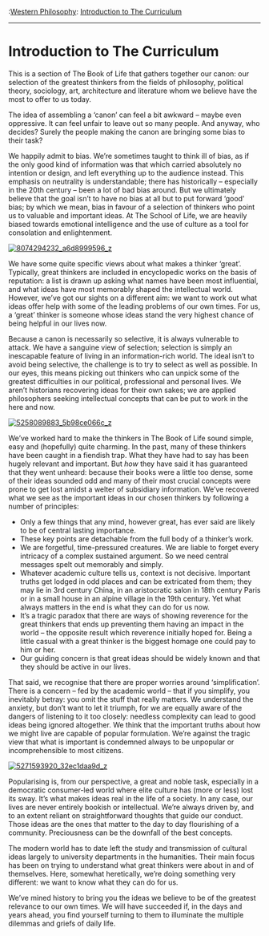 :[Western Philosophy](https://www.theschooloflife.com/thebookoflife/category/leisure/western-philosophy/): [Introduction to The Curriculum](https://www.theschooloflife.com/thebookoflife/introduction-to-the-curriculum/)

* * *

# Introduction to The Curriculum

This is a section of The Book of Life that gathers together our canon: our selection of the greatest thinkers from the fields of philosophy, political theory, sociology, art, architecture and literature whom we believe have the most to offer to us today.

The idea of assembling a ‘canon’ can feel a bit awkward – maybe even oppressive. It can feel unfair to leave out so many people. And anyway, who decides? Surely the people making the canon are bringing some bias to their task?

We happily admit to bias. We’re sometimes taught to think ill of bias, as if the only good kind of information was that which carried absolutely no intention or design, and left everything up to the audience instead. This emphasis on neutrality is understandable; there has historically – especially in the 20th century – been a lot of bad bias around. But we ultimately believe that the goal isn’t to have no bias at all but to put forward ‘good’ bias; by which we mean, bias in favour of a selection of thinkers who point us to valuable and important ideas. At The School of Life, we are heavily biased towards emotional intelligence and the use of culture as a tool for consolation and enlightenment.

[![8074294232_a6d8999596_z](https://www.theschooloflife.com/thebookoflife/wp-content/uploads/2015/09/8074294232_a6d8999596_z.jpg)](http://www.thebookoflife.org/wp-content/uploads/2015/09/8074294232_a6d8999596_z.jpg)

We have some quite specific views about what makes a thinker ‘great’. Typically, great thinkers are included in encyclopedic works on the basis of reputation: a list is drawn up asking what names have been most influential, and what ideas have most memorably shaped the intellectual world. However, we’ve got our sights on a different aim: we want to work out what ideas offer help with some of the leading problems of our own times. For us, a ‘great’ thinker is someone whose ideas stand the very highest chance of being helpful in our lives now.

Because a canon is necessarily so selective, it is always vulnerable to attack. We have a sanguine view of selection; selection is simply an inescapable feature of living in an information-rich world. The ideal isn’t to avoid being selective, the challenge is to try to select as well as possible. In our eyes, this means picking out thinkers who can unpick some of the greatest difficulties in our political, professional and personal lives. We aren’t historians recovering ideas for their own sakes; we are applied philosophers seeking intellectual concepts that can be put to work in the here and now.

[![5258089883_5b98ce066c_z](https://www.theschooloflife.com/thebookoflife/wp-content/uploads/2015/09/5258089883_5b98ce066c_z.jpg)](http://www.thebookoflife.org/wp-content/uploads/2015/09/5258089883_5b98ce066c_z.jpg)

We’ve worked hard to make the thinkers in The Book of Life sound simple, easy and (hopefully) quite charming. In the past, many of these thinkers have been caught in a fiendish trap. What they have had to say has been hugely relevant and important. But _how_ they have said it has guaranteed that they went unheard: because their books were a little too dense, some of their ideas sounded odd and many of their most crucial concepts were prone to get lost amidst a welter of subsidiary information. We’ve recovered what we see as the important ideas in our chosen thinkers by following a number of principles:

- Only a few things that any mind, however great, has ever said are likely to be of central lasting importance.
- These key points are detachable from the full body of a thinker’s work. 
- We are forgetful, time-pressured creatures. We are liable to forget every intricacy of a complex sustained argument. So we need central messages spelt out memorably and simply. 
- Whatever academic culture tells us, context is not decisive. Important truths get lodged in odd places and can be extricated from them; they may lie in 3rd century China, in an aristocratic salon in 18th century Paris or in a small house in an alpine village in the 19th century. Yet what always matters in the end is what they can do for us now.
- It’s a tragic paradox that there are ways of showing reverence for the great thinkers that ends up preventing them having an impact in the world – the opposite result which reverence initially hoped for. Being a little casual with a great thinker is the biggest homage one could pay to him or her.
- Our guiding concern is that great ideas should be widely known and that they should be active in our lives. 

That said, we recognise that there are proper worries around ‘simplification’. There is a concern – fed by the academic world – that if you simplify, you inevitably betray: you omit the stuff that really matters. We understand the anxiety, but don’t want to let it triumph, for we are equally aware of the dangers of listening to it too closely: needless complexity can lead to good ideas being ignored altogether. We think that the important truths about how we might live are capable of popular formulation. We’re against the tragic view that what is important is condemned always to be unpopular or incomprehensible to most citizens.

[![5271593920_32ec1daa9d_z](https://www.theschooloflife.com/thebookoflife/wp-content/uploads/2015/09/5271593920_32ec1daa9d_z.jpg)](http://www.thebookoflife.org/wp-content/uploads/2015/09/5271593920_32ec1daa9d_z.jpg)

Popularising is, from our perspective, a great and noble task, especially in a democratic consumer-led world where elite culture has (more or less) lost its sway. It’s what makes ideas real in the life of a society. In any case, our lives are never entirely bookish or intellectual. We’re always driven by, and to an extent reliant on straightforward thoughts that guide our conduct. Those ideas are the ones that matter to the day to day flourishing of a community. Preciousness can be the downfall of the best concepts.

The modern world has to date left the study and transmission of cultural ideas largely to university departments in the humanities. Their main focus has been on trying to understand what great thinkers were about in and of themselves. Here, somewhat heretically, we’re doing something very different: we want to know what they can do for us.

We’ve mined history to bring you the ideas we believe to be of the greatest relevance to our own times. We will have succeeded if, in the days and years ahead, you find yourself turning to them to illuminate the multiple dilemmas and griefs of daily life.
